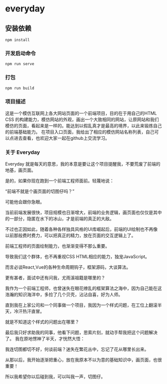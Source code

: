 # everyday

## 安装依赖
```
npm install
```

### 开发启动命令
```
npm run serve
```

### 打包
```
npm run build
```

### 项目描述
这是一个模仿互联网上各大网站页面的一个前端项目，目的在于用自己的HTML CSS 的构建能力，模仿网站的外观，画出一个大致相同的网站，让原网站和我们模仿的页面，看起来是一样的。能达到以假乱真才是最高的境界，以此来锻炼自己的前端基础能力。
在项目入口页面，我给出了相应的模仿网站名称列表，自己可以点进去查看，也欢迎大家一起在github上交流学习。

### 关于 Everyday
Everyday 就是每天的意思，我的本意是要让这个项目提醒我，不要荒废了前端的地基，画页面。

是的，如果你现在跑到一个前端工程师面前。轻蔑地说：

“前端不就是个画页面的切图仔吗？”

可能他会跟你急眼。

当前前端发展很快，项目规模也日渐增大，前端的业务逻辑，画页面也仅仅是其中的一部分，隐匿在水下的冰山，才是前端的真正的大敌。

不过也正因如此，随着各种各样独具风格的UI库崛起后，前端的UI绘制也不再像以前那般费时费力，可以把真正的精力，放在页面的交互逻辑上了。

前端工程师的页面绘制能力，也渐渐变得不那么重要。

导致我们这个群体，也不再重视CSS HTML相应的能力，独宠JavaScript。

而言必谈React,Vue的各种生命周期钩子，框架源码，大谈算法。

更有甚者，面试中还有问我，尤雨溪祖籍是哪里的？

我作为一个前端工程师，也曾迷失在眼花缭乱的框架算法之海中，因为自己能在这浩瀚的知识海洋中，多捡了几个贝壳，沾沾自喜，好为人师。

直到我在上家公司和一个同事做一个项目，我因为一个样式问题，在工位上翻滚半天，冷汗热汗直冒。

就是不知道这个样式的问题出在哪里？

最后我只好求助我的同事，他看下问题，思索片刻，就动手帮我把这个问题解决了。
我在原地愣神了半天，才恍然大悟：

我连切图都切不好，何谈前端？迷失在繁花丛中，忘记了花从哪里长出来。

从那以后，我开始逐渐把重心，放在我原本不以为意的基础知识中，画页面，也很重要！

所以我希望你以后碰到我，可以叫我一声，切图仔。
